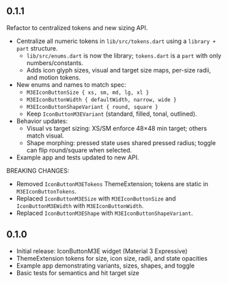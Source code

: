## 0.1.1

Refactor to centralized tokens and new sizing API.

- Centralize all numeric tokens in `lib/src/tokens.dart` using a `library + part` structure.
  - `lib/src/enums.dart` is now the library; `tokens.dart` is a `part` with only numbers/constants.
  - Adds icon glyph sizes, visual and target size maps, per-size radii, and motion tokens.
- New enums and names to match spec:
  - `M3EIconButtonSize { xs, sm, md, lg, xl }`
  - `M3EIconButtonWidth { defaultWidth, narrow, wide }`
  - `M3EIconButtonShapeVariant { round, square }`
  - Keep `IconButtonM3EVariant` (standard, filled, tonal, outlined).
- Behavior updates:
  - Visual vs target sizing: XS/SM enforce 48×48 min target; others match visual.
  - Shape morphing: pressed state uses shared pressed radius; toggle can flip round/square when selected.
- Example app and tests updated to new API.

BREAKING CHANGES:
- Removed `IconButtonM3ETokens` ThemeExtension; tokens are static in `M3EIconButtonTokens`.
- Replaced `IconButtonM3ESize` with `M3EIconButtonSize` and `IconButtonM3EWidth` with `M3EIconButtonWidth`.
- Replaced `IconButtonM3EShape` with `M3EIconButtonShapeVariant`.

## 0.1.0

- Initial release: IconButtonM3E widget (Material 3 Expressive)
- ThemeExtension tokens for size, icon size, radii, and state opacities
- Example app demonstrating variants, sizes, shapes, and toggle
- Basic tests for semantics and hit target size
